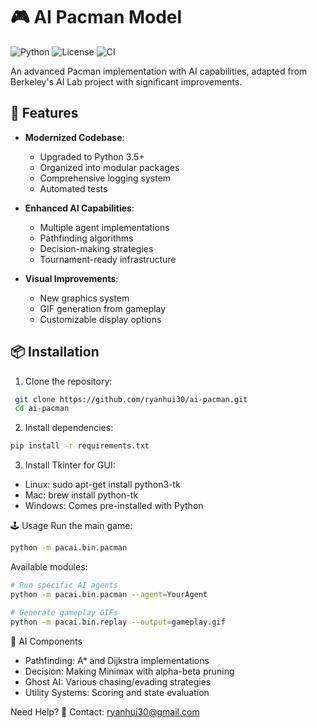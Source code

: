 # 🎮 AI Pacman Model

![Python](https://img.shields.io/badge/Python-3.5+-blue?logo=python&logoColor=white)
![License](https://img.shields.io/badge/License-MIT-yellow)
![CI](https://img.shields.io/badge/CI-passing-brightgreen)

An advanced Pacman implementation with AI capabilities, adapted from Berkeley's AI Lab project with significant improvements.

## 🚀 Features

- **Modernized Codebase**:
  - Upgraded to Python 3.5+
  - Organized into modular packages
  - Comprehensive logging system
  - Automated tests

- **Enhanced AI Capabilities**:
  - Multiple agent implementations
  - Pathfinding algorithms
  - Decision-making strategies
  - Tournament-ready infrastructure

- **Visual Improvements**:
  - New graphics system
  - GIF generation from gameplay
  - Customizable display options

## 📦 Installation

1. Clone the repository:
  ```bash
   git clone https://github.com/ryanhui30/ai-pacman.git
   cd ai-pacman
  ```

2. Install dependencies:
 ```bash
 pip install -r requirements.txt
 ```

3. Install Tkinter for GUI:
- Linux: sudo apt-get install python3-tk
- Mac: brew install python-tk
- Windows: Comes pre-installed with Python

🕹️ Usage
Run the main game:

 ```bash
 python -m pacai.bin.pacman
 ```

Available modules:
 ```bash
 # Run specific AI agents
 python -m pacai.bin.pacman --agent=YourAgent

 # Generate gameplay GIFs
 python -m pacai.bin.replay --output=gameplay.gif
 ```

🧠 AI Components
- Pathfinding: A* and Dijkstra implementations
- Decision: Making	Minimax with alpha-beta pruning
- Ghost AI: Various chasing/evading strategies
- Utility Systems: Scoring and state evaluation

Need Help?
📩 Contact: ryanhui30@gmail.com
